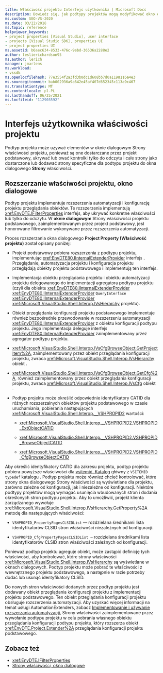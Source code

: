 ```yaml
---
title: Właściwość projektu Interfejs użytkownika | Microsoft Docs
description: Dowiedz się, jak podtypy projektów mogą modyfikować okno dialogowe Strony właściwości projektu dostarczone przez projekt podstawowy.
ms.custom: SEO-VS-2020
ms.date: 03/22/2018
ms.topic: reference
helpviewer_keywords:
- project properties [Visual Studio], user interface
- projects [Visual Studio SDK], properties UI
- project properties UI
ms.assetid: b6aec634-8533-476c-9ebd-36536a2288e2
author: leslierichardson95
ms.author: lerich
manager: jmartens
ms.workload:
- vssdk
ms.openlocfilehash: 77e3554f2a3fd3b0dc1d608bb7d0a1198116a4e3
ms.sourcegitcommit: bab002936a9a642e45af407d652345c113a9c467
ms.translationtype: MT
ms.contentlocale: pl-PL
ms.lasthandoff: 06/25/2021
ms.locfileid: "112903592"
---
```

# <a name="project-property-user-interface"></a>Interfejs użytkownika właściwości projektu

Podtyp projektu może używać elementów  w oknie dialogowym Strony właściwości projektu, ponieważ są one dostarczane przez projekt podstawowy, ukrywać lub ować kontrolki tylko do odczytu i całe strony jako dostarczone lub dodawać strony specyficzne dla podtypu projektu do okna dialogowego **Strony** właściwości.

## <a name="extending-the-project-property-dialog-box"></a>Rozszerzanie właściwości projektu, okno dialogowe

Podtyp projektu implementuje rozszerzenia automatyzacji i konfigurację projektu przeglądania obiektów. Te rozszerzenia implementują <xref:EnvDTE.IFilterProperties> interfejs, aby ukrywać konkretne właściwości lub tylko do odczytu. W **oknie dialogowym** Strony właściwości projektu podstawowego, zaimplementowanym przez projekt podstawowy, jest honorowane filtrowanie wykonywane przez rozszerzenia automatyzacji.

Proces rozszerzania okna dialogowego **Project Property (Właściwość projektu)** został opisany poniżej:

- Projekt podstawowy pobiera rozszerzenia z podtypu projektu, implementując <xref:EnvDTE80.IInternalExtenderProvider> interfejs . Przeglądanie, automatyzacja projektu i konfiguracja projektu przeglądają obiekty projektu podstawowego i implementują ten interfejs.

- Implementacja obiektu przeglądania projektu i obiektu automatyzacji projektu delegowanego do implementacji agregatora podtypu projektu (czyli dla obiektu <xref:EnvDTE80.IInternalExtenderProvider> <xref:EnvDTE80.IInternalExtenderProvider> `QueryInterface` <xref:EnvDTE80.IInternalExtenderProvider> <xref:Microsoft.VisualStudio.Shell.Interop.IVsHierarchy> projektu).

- Obiekt przeglądania konfiguracji projektu podstawowego implementuje również bezpośrednie przewodowanie w rozszerzeniu automatyzacji <xref:EnvDTE80.IInternalExtenderProvider> z obiektu konfiguracji podtypu projektu. Jego implementacja deleguje interfejs <xref:EnvDTE80.IInternalExtenderProvider> zaimplementowany przez agregator podtypu projektu.

- <xref:Microsoft.VisualStudio.Shell.Interop.IVsCfgBrowseObject.GetProjectItem%2A>, zaimplementowany przez obiekt przeglądania konfiguracji projektu, zwraca <xref:Microsoft.VisualStudio.Shell.Interop.IVsHierarchy> obiekt .

- <xref:Microsoft.VisualStudio.Shell.Interop.IVsCfgBrowseObject.GetCfg%2A>, również zaimplementowany przez obiekt przeglądania konfiguracji projektu, zwraca <xref:Microsoft.VisualStudio.Shell.Interop.IVsCfg> obiekt .

- Podtyp projektu może określić odpowiednie identyfikatory CATID dla różnych rozszerzalnych obiektów projektu podstawowego w czasie uruchamiania, pobierania następujących <xref:Microsoft.VisualStudio.Shell.Interop.__VSHPROPID2> wartości:

  - <xref:Microsoft.VisualStudio.Shell.Interop.__VSHPROPID2.VSHPROPID_ExtObjectCATID>

  - <xref:Microsoft.VisualStudio.Shell.Interop.__VSHPROPID2.VSHPROPID_BrowseObjectCATID>

  - <xref:Microsoft.VisualStudio.Shell.Interop.__VSHPROPID2.VSHPROPID_CfgBrowseObjectCATID>

Aby określić identyfikatory CATID dla zakresu projektu, podtyp projektu pobiera powyższe właściwości dla [vsitemid. Katalog](<xref:Microsoft.VisualStudio.VSConstants.VSITEMID#Microsoft_VisualStudio_VSConstants_VSITEMID_Root>) główny z `VSITEMID typedef` katalogu . Podtyp projektu może również chcieć kontrolować, które strony okna dialogowego Strony właściwości są wyświetlane dla projektu, zarówno zależne od konfiguracji, jak i niezależne od konfiguracji.  Niektóre podtypy projektów mogą wymagać usunięcia wbudowanych stron i dodania określonych stron podtypu projektu. Aby to umożliwić, projekt klienta zarządzanego wywołuje <xref:Microsoft.VisualStudio.Shell.Interop.IVsHierarchy.GetProperty%2A> metodę dla następujących właściwości:

- `VSHPROPID_PropertyPagesCLSIDList` — rozdzielana średnikami lista identyfikatorów CLSID stron właściwości niezależnych od konfiguracji.

- `VSHPROPID_CfgPropertyPagesCLSIDList —` rozdzielana średnikami lista identyfikatorów CLSID stron właściwości zależnych od konfiguracji.

Ponieważ podtyp projektu agreguje obiekt, może zastąpić definicję tych właściwości, aby kontrolować, które strony właściwości <xref:Microsoft.VisualStudio.Shell.Interop.IVsHierarchy> są wyświetlane w oknach dialogowych.  Podtyp projektu może pobrać te właściwości z wewnętrznego projektu podstawowego, a następnie w razie potrzeby dodać lub usunąć identyfikatory CLSID.

Do nowych stron właściwości dodanych przez podtyp projektu jest dodawany obiekt przeglądania konfiguracji projektu z implementacji projektu podstawowego. Ten obiekt przeglądania konfiguracji projektu obsługuje rozszerzenia automatyzacji. Aby uzyskać więcej informacji na temat usługi AutomationExtenders, zobacz [Implementowanie i używanie rozszerzania automatyzacji.](/previous-versions/0y92k2w2(v=vs.140)) Strony właściwości zaimplementowane przez wywołanie podtypu projektu w celu pobrania własnego obiektu przeglądania konfiguracji podtypu projektu, który rozszerza obiekt <xref:EnvDTE.Project.Extender%2A> przeglądania konfiguracji projektu podstawowego.

## <a name="see-also"></a>Zobacz też

- <xref:EnvDTE.IFilterProperties>
- [Strony właściwości, okno dialogowe](/previous-versions/visualstudio/visual-studio-2010/as5chysf(v=vs.100))
